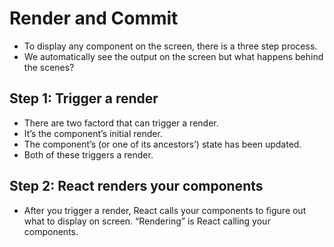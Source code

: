 # Render and Commit

- To display any component on the screen, there is a three step process.
- We automatically see the output on the screen but what happens behind the scenes?


## Step 1: Trigger a render 

- There are two factord that can trigger a render.
- It’s the component’s initial render.
- The component’s (or one of its ancestors’) state has been updated.
- Both of these triggers a render.

## Step 2: React renders your components 

- After you trigger a render, React calls your components to figure out what to display on screen. “Rendering” is React calling your components.
